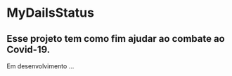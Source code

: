 # MyDailsStatus

## Esse projeto tem como fim ajudar ao combate ao Covid-19.

Em desenvolvimento ...

